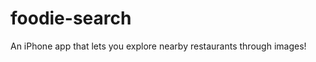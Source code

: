 foodie-search
=============

An iPhone app that lets you explore nearby restaurants through images!
